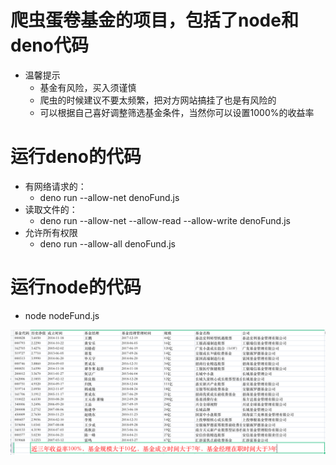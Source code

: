 # 爬虫蛋卷基金的项目，包括了node和deno代码
- 温馨提示
  - 基金有风险，买入须谨慎
  - 爬虫的时候建议不要太频繁，把对方网站搞挂了也是有风险的
  - 可以根据自己喜好调整筛选基金条件，当然你可以设置1000%的收益率

# 运行deno的代码
- 有网络请求的：
    - deno run --allow-net denoFund.js
- 读取文件的：
    - deno run --allow-net --allow-read --allow-write denoFund.js 
- 允许所有权限
    - deno run --allow-all denoFund.js
# 运行node的代码
 - node nodeFund.js

![avatar](/基金筛选.png)
